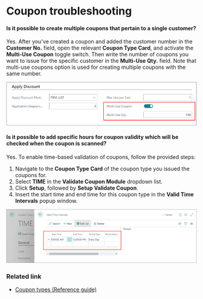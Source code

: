 # Coupon troubleshooting

#### Is it possible to create multiple coupons that pertain to a single customer?       

Yes. After you've created a coupon and added the customer number in the **Customer No.** field, open the relevant **Coupon Type Card**, and activate the **Multi-Use Coupon** toggle switch. Then write the number of coupons you want to issue for the specific customer in the **Multi-Use Qty.** field. Note that multi-use coupons option is used for creating multiple coupons with the same number.    


<img src="./images/apply_discount.PNG" width="550">     


#### Is it possible to add specific hours for coupon validity which will be checked when the coupon is scanned?

Yes. To enable time-based validation of coupons, follow the provided steps:
   1. Navigate to the **Coupon Type Card** of the coupon type you issued the coupons for. 
   2. Select **TIME** in the **Validate Coupon Module** dropdown list. 
   2. Click **Setup**, followed by **Setup Validate Coupon**.
   3. Insert the start time and end time for this coupon type in the **Valid Time Intervals** popup window.   

   <img src="./images/coupon_validate_time.PNG" width="550">

### Related link

- [Coupon types (Reference guide)](../retail/coupons/reference/coupon_types.md)